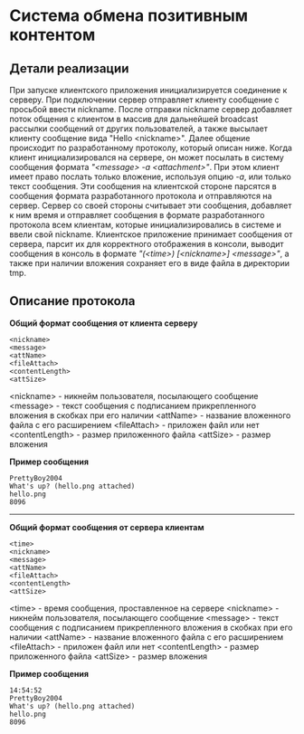 # Система обмена позитивным контентом
## Детали реализации

При запуске клиентского приложения инициализируется соединение к серверу. При подключении сервер отправляет клиенту сообщение с просьбой ввести nickname. После отправки nickname сервер добавляет поток общения с клиентом в массив для дальнейшей broadcast рассылки сообщений от других пользователей, а также высылает клиенту сообщение вида "Hello \<nickname\>". Далее общение происходит по разработанному протоколу, который описан ниже.
Когда клиент инициализировался на сервере, он может посылать в систему сообщения формата *"\<message\> -a \<attachment\>"*. При этом клиент имеет право послать только вложение, используя опцию *-a*, или только текст сообщения. Эти сообщения на клиентской стороне парсятся в сообщения формата разработанного протокола и отправляются на сервер. Сервер со своей стороны считывает эти сообщения, добавляет к ним время и отправляет сообщения в формате разработанного протокола всем клиентам, которые инициализировались в системе и ввели свой nickname. Клиентское приложение принимает сообщения от сервера, парсит их для корректного отображения в консоли, выводит сообщения в консоль в формате *"(\<time\>) [\<nickname\>] \<message\>"*, а также при наличии вложения сохраняет его в виде файла в директории tmp.

## Описание протокола
**Общий формат сообщения от клиента серверу**
```
<nickname>
<message>
<attName>
<fileAttach>
<contentLength>
<attSize>
```
\<nickname\> - никнейм пользователя, посылающего сообщение
\<message\> - текст сообщения с подписанием прикрепленного вложения в скобках при его наличии
\<attName\> - название вложенного файла с его расширением
\<fileAttach\> - приложен файл или нет
\<contentLength\> - размер приложенного файла
\<attSize\> - размер вложения

**Пример сообщения**
```
PrettyBoy2004
What's up? (hello.png attached)
hello.png
8096
```
****
**Общий формат сообщения от сервера клиентам**
```
<time>
<nickname>
<message>
<attName>
<fileAttach>
<contentLength>
<attSize>
```
\<time\> - время сообщения, проставленное на сервере
\<nickname\> - никнейм пользователя, посылающего сообщение
\<message\> - текст сообщения с подписанием прикрепленного вложения в скобках при его наличии
\<attName\> - название вложенного файла с его расширением
\<fileAttach\> - приложен файл или нет
\<contentLength\> - размер приложенного файла
\<attSize\> - размер вложения

**Пример сообщения**
```
14:54:52
PrettyBoy2004
What's up? (hello.png attached)
hello.png
8096
```